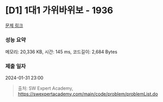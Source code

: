 # [D1] 1대1 가위바위보 - 1936 

[문제 링크](https://swexpertacademy.com/main/code/problem/problemDetail.do?contestProbId=AV5PjKXKALcDFAUq) 

### 성능 요약

메모리: 20,336 KB, 시간: 145 ms, 코드길이: 2,684 Bytes

### 제출 일자

2024-01-31 23:00



> 출처: SW Expert Academy, https://swexpertacademy.com/main/code/problem/problemList.do